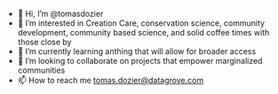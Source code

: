 - 👋 Hi, I’m @tomasdozier
- 👀 I’m interested in Creation Care, conservation science, community development, community based science, and solid coffee times with those close by
- 🌱 I’m currently learning anthing that will allow for broader access
- 💞️ I’m looking to collaborate on projects that empower marginalized communities
- 📫 How to reach me tomas.dozier@datagrove.com

<!---
tomasdozier/tomasdozier is a ✨ special ✨ repository because its `README.md` (this file) appears on your GitHub profile.
You can click the Preview link to take a look at your changes.
--->
